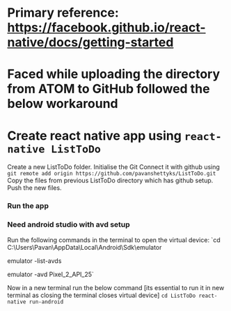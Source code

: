 # Primary reference: https://facebook.github.io/react-native/docs/getting-started

# Faced while uploading the directory from ATOM to GitHub followed the below workaround

# Create react native app using `react-native ListToDo`
Create a new ListToDo folder. Initialise the Git
Connect it with github using `git remote add origin https://github.com/pavanshettyks/ListToDo.git`
Copy the files from previous ListToDo directory which has github setup.
Push the new files.

### Run the app
### Need android studio with avd setup
Run the following commands in the terminal to open the virtual device:
`cd C:\Users\Pavan\AppData\Local\Android\Sdk\emulator

emulator -list-avds

emulator -avd Pixel_2_API_25`

Now in a new terminal run the below command [its essential to run it in new terminal as closing the terminal closes virtual device]
`cd ListToDo
react-native run-android`
